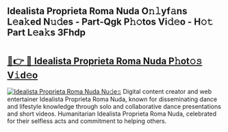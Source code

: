 ## Idealista Proprieta Roma Nuda O𝚗𝚕yf𝚊ns L𝚎a𝚔ed N𝚞𝚍es - Part-Qgk P𝚑𝚘tos Vi𝚍𝚎o - H𝚘𝚝 Part L𝚎a𝚔s 3Fhdp

# <h2><a href="http://kf6xysm.oniu.top/?m=Idealista+Proprieta+Roma+Nuda">🔗👉 🔴 Idealista Proprieta Roma Nuda P𝚑ot𝚘𝚜 V𝚒d𝚎o</a></h2>

[![Idealista Proprieta Roma Nuda Nu𝚍e𝚜](https://i.imgur.com/0qMVB7G.gif)](http://kf6xysm.oniu.top/?m=Idealista+Proprieta+Roma+Nuda)
Digital content creator and web entertainer Idealista Proprieta Roma Nuda, known for disseminating dance and lifestyle knowledge through solo and collaborative dance presentations and short videos. Humanitarian Idealista Proprieta Roma Nuda, celebrated for their selfless acts and commitment to helping others.  
